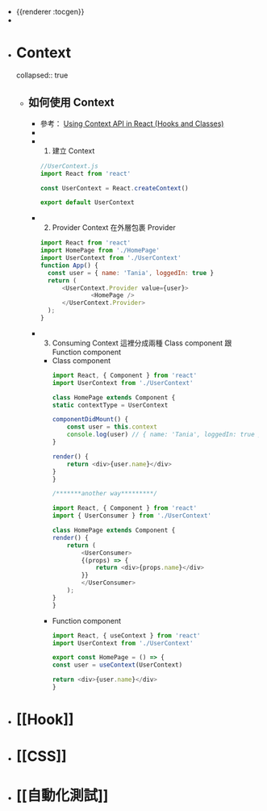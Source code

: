 - {{renderer :tocgen}}
-
- # Context
  collapsed:: true
	- ## 如何使用 Context
		- 參考： [Using Context API in React (Hooks and Classes)](https://www.taniarascia.com/using-context-api-in-react/)
		-
		- 1. 建立 Context
		  ```js
		  //UserContext.js
		  import React from 'react'
		  
		  const UserContext = React.createContext()
		  
		  export default UserContext
		  ```
		- 2. Provider Context
		  在外層包裹 Provider
		  ```js
		  import React from 'react'
		  import HomePage from './HomePage'
		  import UserContext from './UserContext'
		  function App() {
		  	const user = { name: 'Tania', loggedIn: true }
		  	return (
		  		<UserContext.Provider value={user}>
		    			<HomePage />
		  		</UserContext.Provider>
		  	);
		  }
		  ```
		- 3. Consuming Context
		  這裡分成兩種 Class component 跟 Function component
			- Class component
			  	```javascript
			  import React, { Component } from 'react'
			  import UserContext from './UserContext'
			  
			  class HomePage extends Component {
			  	static contextType = UserContext
			  
			  	componentDidMount() {
			  		const user = this.context
			  		console.log(user) // { name: 'Tania', loggedIn: true }
			  	}
			  
			  	render() {
			  		return <div>{user.name}</div>
			  	}
			  }
			  
			  /*******another way*********/
			  
			  import React, { Component } from 'react'
			  import { UserConsumer } from './UserContext'
			  
			  class HomePage extends Component {
			  	render() {
			  		return (
			   			<UserConsumer>
			  			{(props) => {
			  				return <div>{props.name}</div>
			  			}}
			   			</UserConsumer>
			  		);
			  	}
			  }
			  ```
			- Function component
			  	```javascript
			  import React, { useContext } from 'react'
			  import UserContext from './UserContext'
			  
			  export const HomePage = () => {
			  	const user = useContext(UserContext)
			  
			  	return <div>{user.name}</div>
			  }
			  ```
- # [[Hook]]
- # [[CSS]]
- # [[自動化測試]]